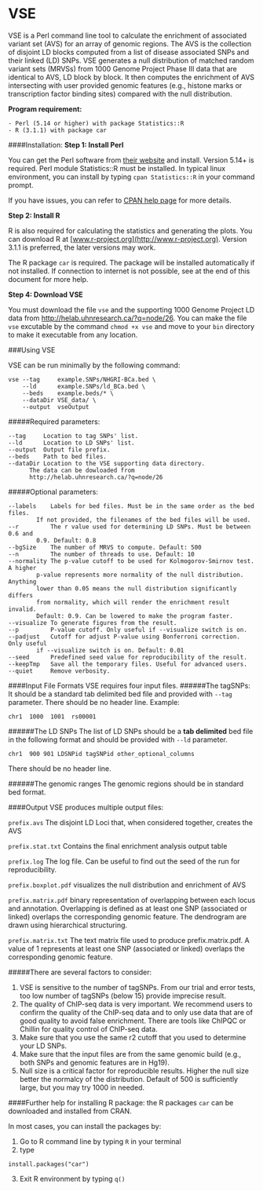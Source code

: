 # VSE
VSE is a Perl command line tool to calculate the enrichment of associated variant set (AVS) for an array of genomic regions. The AVS is the collection of disjoint LD blocks computed from a list of disease associated SNPs and their linked (LD) SNPs. VSE generates a null distribution of matched random variant sets (MRVSs) from 1000 Genome Project Phase III data that are identical to AVS, LD block by block. It then computes the enrichment of AVS intersecting with user provided genomic features (e.g., histone marks or transcription factor binding sites) compared with the null distribution.

**Program requirement:**
```
- Perl (5.14 or higher) with package Statistics::R
- R (3.1.1) with package car
```

####Installation:
**Step 1: Install Perl**

You can get the Perl software from [their website](https://www.perl.org/get.html) and install. Version 5.14+ is required. Perl module Statistics::R must be installed. In typical linux environment, you can install by typing ```cpan Statistics::R``` in your command prompt.

If you have issues, you can refer to [CPAN help page](http://www.cpan.org/modules/INSTALL.html) for more details.

**Step 2: Install R**

R is also required for calculating the statistics and generating the plots. You can download R at [www.r-project.org](http://www.r-project.org). Version 3.1.1 is preferred, the later versions may work.

The R package ```car``` is required. The package will be installed automatically if not installed. If connection to internet is not possible, see at the end of this document for more help.


**Step 4: Download VSE**

You must download the file ``vse`` and the supporting 1000 Genome Project LD data from http://helab.uhnresearch.ca/?q=node/26. You can make the file ```vse``` excutable by the command ```chmod +x vse``` and move to your ```bin``` directory to make it executable from any location.


###Using VSE

VSE can be run minimally by the following command:

```
vse --tag     example.SNPs/NHGRI-BCa.bed \
    --ld      example.SNPs/ld_BCa.bed \
    --beds    example.beds/* \
    --dataDir VSE_data/ \
    --output  vseOutput
```

#####Required parameters:
```
--tag	  Location to tag SNPs' list. 
--ld  	  Location to LD SNPs' list.
--output  Output file prefix.
--beds    Path to bed files.
--dataDir Location to the VSE supporting data directory. 
	  The data can be dowloaded from 
	  http://helab.uhnresearch.ca/?q=node/26
```

#####Optional parameters:
```
--labels    Labels for bed files. Must be in the same order as the bed files. 
	    If not provided, the filenames of the bed files will be used.
--r 	    The r value used for determining LD SNPs. Must be between 0.6 and 
	    0.9. Default: 0.8
--bgSize    The number of MRVS to compute. Default: 500
--n 	    The number of threads to use. Default: 10
--normality The p-value cutoff to be used for Kolmogorov-Smirnov test. A higher 
	    p-value represents more normality of the null distribution. Anything 
	    lower than 0.05 means the null distribution significantly differs 
	    from normality, which will render the enrichment result invalid. 
	    Default: 0.9. Can be lowered to make the program faster.
--visualize To generate figures from the result.
--p 	    P-value cutoff. Only useful if --visualize switch is on.
--padjust   Cutoff for adjust P-value using Bonferroni correction. Only useful 
	    if --visualize switch is on. Default: 0.01
--seed 	    Predefined seed value for reproducibility of the result.
--keepTmp   Save all the temporary files. Useful for advanced users.
--quiet     Remove verbosity.
```

####Input File Formats
VSE requires four input files.
######The tagSNPs:
It should be a standard tab delimited bed file and provided with ```--tag``` parameter. There should be no header line.
Example:
```
chr1  1000  1001  rs00001
```
######The LD SNPs
The list of LD SNPs should be a **tab delimited** bed file in the following format and should be provided with ```--ld``` parameter. 
```
chr1  900 901 LDSNPid tagSNPid other_optional_columns
```
There should be no header line.

######The genomic ranges
The genomic regions should be in standard bed format.

####Output
VSE produces multiple output files:

```prefix.avs``` The disjoint LD Loci that, when considered together, creates the AVS

```prefix.stat.txt``` Contains the final enrichment analysis output table

```prefix.log``` The log file. Can be useful to find out the seed of the run for reproducibility.

```prefix.boxplot.pdf``` visualizes the null distribution and enrichment of AVS

```prefix.matrix.pdf``` binary representation of overlapping between each locus and annotation. Overlapping is defined as at least one SNP (associated or linked) overlaps the corresponding genomic feature. The dendrogram are drawn using hierarchical structuring.

```prefix.matrix.txt``` The text matrix file used to produce prefix.matrix.pdf. A value of 1 represents at least one SNP (associated or linked) overlaps the corresponding genomic feature.

#####There are several factors to consider:
1. VSE is sensitive to the number of tagSNPs. From our trial and error tests, too low number of tagSNPs (below 15) provide imprecise result.
2. The quality of ChIP-seq data is very important. We recommend users to confirm the quality of the ChIP-seq data and to only use data that are of good quality to avoid false enrichment. There are tools like ChIPQC or Chillin for quality control of ChIP-seq data.
3. Make sure that you use the same r2 cutoff that you used to determine your LD SNPs.
4. Make sure that the input files are from the same genomic build (e.g., both SNPs and genomic features are in Hg19).
4. Null size is a critical factor for reproducible results. Higher the null size better the normalcy of the distribution. Default of 500 is sufficiently large, but you may try 1000 in needed.

####Further help for installing R package:
the R packages ```car``` can be downloaded and installed from CRAN.

In most cases, you can install the packages by:

1. Go to R command line by typing ```R``` in your terminal
2. type

  ```
  install.packages("car")
  ```

3. Exit R environment by typing ```q()```
